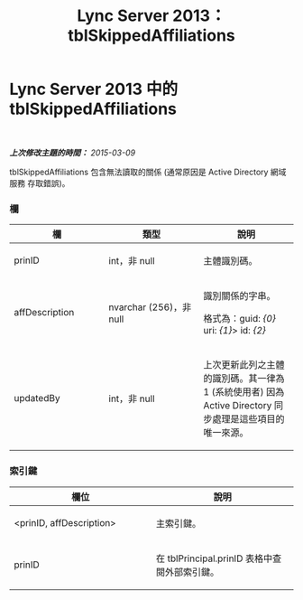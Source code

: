 ﻿---
title: Lync Server 2013：tblSkippedAffiliations
TOCTitle: tblSkippedAffiliations
ms:assetid: 0b129b54-a7a8-42a6-9279-0e08410c06ec
ms:mtpsurl: https://technet.microsoft.com/zh-tw/library/Gg558611(v=OCS.15)
ms:contentKeyID: 49290043
ms.date: 08/10/2015
mtps_version: v=OCS.15
ms.translationtype: HT
---

# Lync Server 2013 中的 tblSkippedAffiliations

 

_**上次修改主題的時間：** 2015-03-09_

tblSkippedAffiliations 包含無法讀取的關係 (通常原因是 Active Directory 網域服務 存取錯誤)。

### 欄

<table>
<colgroup>
<col style="width: 33%" />
<col style="width: 33%" />
<col style="width: 33%" />
</colgroup>
<thead>
<tr class="header">
<th>欄</th>
<th>類型</th>
<th>說明</th>
</tr>
</thead>
<tbody>
<tr class="odd">
<td><p>prinID</p></td>
<td><p>int，非 null</p></td>
<td><p>主體識別碼。</p></td>
</tr>
<tr class="even">
<td><p>affDescription</p></td>
<td><p>nvarchar (256)，非 null</p></td>
<td><p>識別關係的字串。</p>
<p>格式為：guid: <em>{0}</em> uri: <em>{1}</em>&gt; id: <em>{2}</em></p></td>
</tr>
<tr class="odd">
<td><p>updatedBy</p></td>
<td><p>int，非 null</p></td>
<td><p>上次更新此列之主體的識別碼。其一律為 1 (系統使用者) 因為 Active Directory 同步處理是這些項目的唯一來源。</p></td>
</tr>
</tbody>
</table>


### 索引鍵

<table>
<colgroup>
<col style="width: 50%" />
<col style="width: 50%" />
</colgroup>
<thead>
<tr class="header">
<th>欄位</th>
<th>說明</th>
</tr>
</thead>
<tbody>
<tr class="odd">
<td><p>&lt;prinID, affDescription&gt;</p></td>
<td><p>主索引鍵。</p></td>
</tr>
<tr class="even">
<td><p>prinID</p></td>
<td><p>在 tblPrincipal.prinID 表格中查閱外部索引鍵。</p></td>
</tr>
</tbody>
</table>

